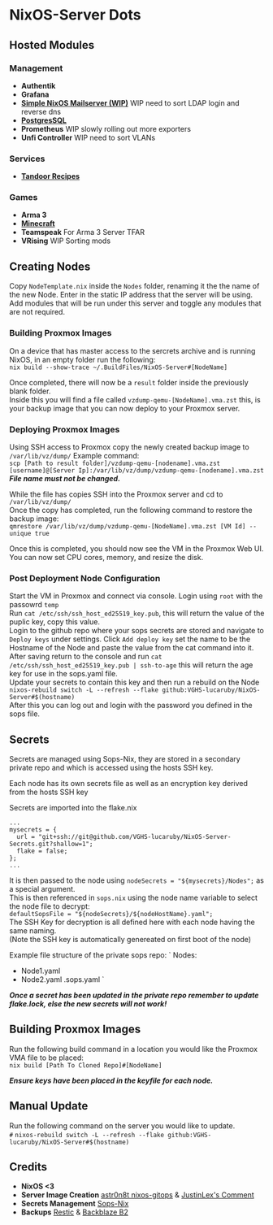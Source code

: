 # NixOS-Server Dots

## Hosted Modules
### Management
- **Authentik**
- **Grafana**
- **[Simple NixOS Mailserver (WIP)](https://gitlab.com/simple-nixos-mailserver/nixos-mailserver)** WIP need to sort LDAP login and reverse dns
- **[PostgresSQL](https://www.postgresql.org)**
- **Prometheus** WIP slowly rolling out more exporters
- **Unfi Controller** WIP need to sort VLANs

### Services
- **[Tandoor Recipes](https://tandoor.dev)**

### Games
- **Arma 3**
- **[Minecraft](https://github.com/Infinidoge/nix-minecraft)**
- **Teamspeak** For Arma 3 Server TFAR
- **VRising** WIP Sorting mods

## Creating Nodes
Copy `NodeTemplate.nix` inside the `Nodes` folder, renaming it the the name of the new Node.
Enter in the static IP address that the server will be using.
Add modules that will be run under this server and toggle any modules that are not required.

### Building Proxmox Images
On a device that has master access to the sercrets archive and is running NixOS, in an empty folder run the following:<br>
`nix build --show-trace ~/.BuildFiles/NixOS-Server#[NodeName]`<br>

Once completed, there will now be a `result` folder inside the previously blank folder.<br>
Inside this you will find a file called `vzdump-qemu-[NodeName].vma.zst` this, is your backup image that you can now deploy to your Proxmox server.

### Deploying Proxmox Images
Using SSH access to Proxmox copy the newly created backup image to `/var/lib/vz/dump/` Example command:<br>
`scp [Path to result folder]/vzdump-qemu-[nodename].vma.zst [username]@[Server Ip]:/var/lib/vz/dump/vzdump-qemu-[nodename].vma.zst`<br>
***File name must not be changed.***<br>

While the file has copies SSH into the Proxmox server and cd to `/var/lib/vz/dump/`<br>
Once the copy has completed, run the following command to restore the backup image:<br>
`qmrestore /var/lib/vz/dump/vzdump-qemu-[NodeName].vma.zst [VM Id] --unique true`

Once this is completed, you should now see the VM in the Proxmox Web UI. You can now set CPU cores, memory, and resize the disk. 


### Post Deployment Node Configuration
Start the VM in Proxmox and connect via console. Login using `root` with the passowrd `temp` <br>
Run `cat /etc/ssh/ssh_host_ed25519_key.pub`, this will return the value of the puplic key, copy this value. <br>
Login to the github repo where your sops secrets are stored and navigate to `Deploy keys` under settings. Click `Add deploy key` set the name to be the Hostname of the Node and paste the value from the cat command into it.<br>
After saving return to the console and run `cat /etc/ssh/ssh_host_ed25519_key.pub | ssh-to-age` this will return the age key for use in the sops.yaml file. <br>
Update your secrets to contain this key and then run a rebuild on the Node `nixos-rebuild switch -L --refresh --flake github:VGHS-lucaruby/NixOS-Server#$(hostname)` <br>
After this you can log out and login with the password you defined in the sops file. <br>

## Secrets
Secrets are managed using Sops-Nix, they are stored in a secondary private repo and which is accessed using the hosts SSH key.

Each node has its own secrets file as well as an encryption key derived from the hosts SSH key

Secrets are imported into the flake.nix
```
...
mysecrets = {
  url = "git+ssh://git@github.com/VGHS-lucaruby/NixOS-Server-Secrets.git?shallow=1";
  flake = false;
};
...
```
It is then passed to the node using `nodeSecrets = "${mysecrets}/Nodes";` as a special argument. <br>
This is then referenced in `sops.nix` using the node name variable to select the node file to decrypt:<br>
`defaultSopsFile = "${nodeSecrets}/${nodeHostName}.yaml";`<br>
The SSH Key for decryption is all defined here with each node having the same naming.<br>(Note the SSH key is automatically genereated on first boot of the node)

Example file structure of the private sops repo:
`
Nodes:
- Node1.yaml
- Node2.yaml
.sops.yaml
`

***Once a secret has been updated in the private repo remember to update flake.lock, else the new secrets will not work!***

## Building Proxmox Images
Run the following build command in a location you would like the Proxmox VMA file to be placed:<br>
`nix build [Path To Cloned Repo]#[NodeName]`

***Ensure keys have been placed in the keyfile for each node.***

## Manual Update
Run the following command on the server you would like to update.<br>
`#` `nixos-rebuild switch -L --refresh --flake github:VGHS-lucaruby/NixOS-Server#$(hostname)`

## Credits
- **NixOS <3**
- **Server Image Creation** [astr0n8t nixos-gitops](https://github.com/astr0n8t/nixos-gitops) & [JustinLex's Comment](https://github.com/nix-community/nixos-generators/issues/193#issuecomment-1937095713)
- **Secrets Management** [Sops-Nix](https://github.com/Mic92/sops-nix)
- **Backups** [Restic](https://restic.net) & [Backblaze B2](https://www.backblaze.com/cloud-storage)